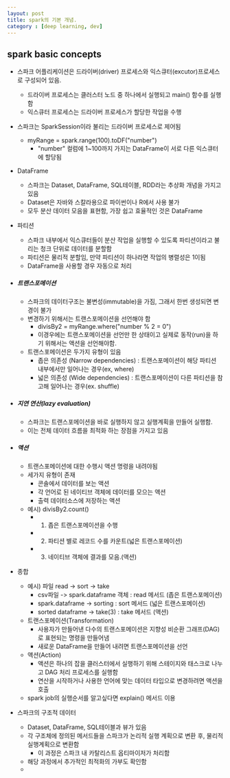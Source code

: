 ```yaml
---
layout: post
title: spark의 기본 개념.
category : [deep learning, dev]
---
```

## spark basic concepts

- 스파크 어플리케이션은 드라이버(driver) 프로세스와 익스큐터(excutor)프로세스로 구성되어 있음.
    - 드라이버 프로세스는 클러스터 노드 중 하나에서 실행되고 main() 함수를 실행함
    - 익스큐터 프로세스는 드라이버 프로세스가 할당한 작업을 수행

- 스파크는 SparkSession이라 불리는 드라이버 프로세스로 제어됨
    - myRange = spark.range(100).toDF("number")
        - "number" 컬럼에 1~100까지 가지는 DataFrame이 서로 다른 익스큐터에 할당됨

- DataFrame
    - 스파크는 Dataset, DataFrame, SQL테이블, RDD라는 추상화 개념을 가지고 있음
    - Dataset은 자바와 스칼라용으로 파이썬이나 R에서 사용 불가 
    - 모두 분산 데이터 모음을 표현함, 가장 쉽고 효율적인 것은 DataFrame

- 파티션
    - 스파크 내부에서 익스큐터들이 분산 작업을 실행할 수 있도록 파티션이라고 불리는 청크 단위로 데이터를 분할함
    - 파티션은 물리적 분할임, 만약 파티션이 하나라면 작업의 병렬성은 1이됨
    - DataFrame을 사용할 경우 자동으로 처리

- ##### 트랜스포메이션
    - 스파크의 데이터구조는 불변성(immutable)을 가짐, 그래서 한번 생성되면 변경이 불가
    - 변경하기 위해서는 트랜스포메이션을 선언해야 함
        - divisBy2 = myRange.where("number % 2 = 0")
        - 이경우에는 트랜스포메이션을 선언만 한 상태이고 실제로 동작(run)을 하기 위해서는 액션을 선언해야함.
    - 트랜스포메이션은 두가지 유형이 있음
        - 좁은 의존성 (Narrow dependencies) : 트랜스포메이션이 해당 파티션 내부에서만 일어나는 경우(ex, where)
        - 넓은 의존성 (Wide dependencies) :  트랜스포메이션이 다른 파티션을 참고해 일어나는 경우(ex. shuffle)

- ##### 지연 연산(lazy evaluation)
    - 스파크는 트랜스포메이션을 바로 실행하지 않고 실행계획을 만들어 실행함.
    - 이는 전체 데이터 흐름을 최적화 하는 장점을 가지고 있음

- ##### 액션
    - 트랜스포메이션에 대한 수행시 액션 명령을 내려야됨
    - 세가지 유형이 존재
        - 콘솔에서 데이터를 보는 액션
        - 각 언어로 된 네이티브 객체에 데이터를 모으는 액션
        - 출력 데이터소스에 저장하는 액션
    - 예시) divisBy2.count()
        - 1. 좁은 트랜스포메이션을 수행
        - 2. 파티션 별로 레코드 수를 카운트(넓은 트랜스포메이션)
        - 3. 네이티브 객체에 결과를 모음.(액션)
- 종합
    - 예시) 파일 read -> sort -> take
        - csv파일 -> spark.dataframe 객체 : read 메서드 (좁은 트랜스포메이션)
        - spark.dataframe -> sorting : sort 메서드 (넓은 트랜스포메이션)
        - sorted dataframe -> take(3) : take 메서드 (액션)
    - 트랜스포메이션(Transformation)
        - 사용자가 만들어낸 다수의 트랜스포메이션은 지향성 비순환 그래프(DAG)로 표현되는 명령을 만들어냄
        - 새로운 DataFrame을 만들어 내려면 트랜스포메이션을 선언 
    - 액션(Action)
        - 액션은 하나의 잡을 클러스터에서 실행하기 위해 스테이지와 태스크로 나누고 DAG 처리 프로세스를 실행함
        - 연산을 시작하거나 사용한 언어에 맞는 데이터 타입으로 변경하려면 액션을 호출
    - spark job의 실행순서를 알고싶다면 explain() 메서드 이용

- 스파크의 구조적 데이터
    - Dataset, DataFrame, SQL테이블과 뷰가 있음
    - 각 구조체에 정의된 메서드들을 스파크가 논리적 실행 계획으로 변환 후, 물리적 실행계획으로 변환함
        - 이 과정은 스파크 내 카탈리스트 옵티마이저가 처리함
    - 해당 과정에서 추가적인 최적화의 가부도 확인함
    - 